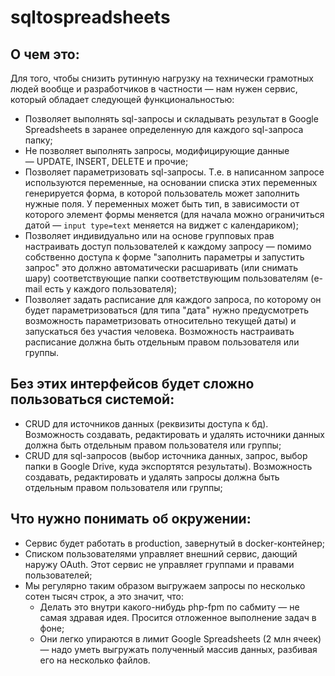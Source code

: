 # sqltospreadsheets
## О чем это:

Для того, чтобы снизить рутинную нагрузку на технически грамотных людей вообще и разработчиков в частности — нам нужен сервис, который обладает следующей функциональностью:

- Позволяет выполнять sql-запросы и складывать результат в Google Spreadsheets в заранее определенную для каждого sql-запроса папку;
- Не позволяет выполнять запросы, модифицирующие данные — UPDATE, INSERT, DELETE и прочие;
- Позволяет параметризовать sql-запросы. Т.е. в написанном запросе используются переменные, на основании списка этих переменных генерируется форма, в которой пользователь может заполнить нужные поля. У переменных может быть тип, в зависимости от которого элемент формы меняется (для начала можно ограничиться датой — `input type=text` меняется на виджет с календариком);
- Позволяет индивидуально или на основе групповых прав настраивать доступ пользователей к каждому запросу — помимо собственно доступа к форме "заполнить параметры и запустить запрос" это должно автоматически расшаривать (или снимать шару) соответствующие папки соответствующим пользователям (e-mail есть у каждого пользователя);
- Позволяет задать расписание для каждого запроса, по которому он будет параметризоваться (для типа "дата" нужно предусмотреть возможность параметризовать относительно текущей даты) и запускаться без участия человека. Возможность настраивать расписание должна быть отдельным правом пользователя или группы.

## Без этих интерфейсов будет сложно пользоваться системой:

- CRUD для источников данных (реквизиты доступа к бд). Возможность создавать, редактировать и удалять источники данных должна быть отдельным правом пользователя или группы;
- CRUD для sql-запросов (выбор источника данных, запрос, выбор папки в Google Drive, куда экспортятся результаты). Возможность создавать, редактировать и удалять запросы должна быть отдельным правом пользователя или группы;

## Что нужно понимать об окружении:

- Сервис будет работать в production, завернутый в docker-контейнер;
- Списком пользователями управляет внешний сервис, дающий наружу OAuth. Этот сервис не управляет группами и правами пользователей;
- Мы регулярно таким образом выгружаем запросы по несколько сотен тысяч строк, а это значит, что:
  - Делать это внутри какого-нибудь php-fpm по сабмиту — не самая здравая идея. Просится отложенное выполнение задач в фоне;
  - Они легко упираются в лимит Google Spreadsheets (2 млн ячеек) — надо уметь выгружать полученный массив данных, разбивая его на несколько файлов.
